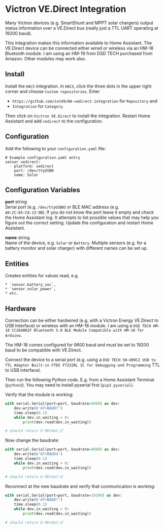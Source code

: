 # Victron VE.Direct Integration

Many Victron devices (e.g. SmartShunt and MPPT solar chargers) output status information over a VE.Direct bus (really just a TTL UART operating at 19200 baud).

This integration makes this information available to Home Assistant. The VE.Direct device can be connected either wired or wireless via an HM-18 Bluetooth module. I am using an HM-19 from DSD TECH purchased from Amazon. Other modules may work also.

## Install

Install the `HACS` integration. In `HACS`, click the three dots in the upper right corner and choose `Custom repositories`. Enter 

* `https://github.com/iot49/HA-vedirect-integration` for `Repository` and
* `Integration` for `Category`.

Then click on `Victron VE.Direct` to install the integration. Restart Home Assistant and add `vedirect` to the configuration.

## Configuration

Add the following to your `configuration.yaml` file:

```
# Example configuration.yaml entry
sensor vedirect:
  - platform: vedirect
    port: /dev/ttyUSB0
    name: Solar
```

## Configuration Variables

**port** string <br />
Serial port (e.g. `/dev/ttyUSB0`) or BLE MAC address (e.g. `A0:2C:65:CA:13:9B`). If you do not know the port leave it empty and check the Home Assistant log. It attempts to list possible values that may help you figure out the correct setting. Update the configuration and restart Home Assistant. 

**name** string <br />
Name of the device, e.g. `Solar` or `Battery`. Multiple sensors (e.g. for a battery monitor and solar charger) with different names can be set up.

## Entities

Creates entities for values read, e.g.

    * `sensor.battery_soc`, 
    * `sensor.solar_power`,
    * etc.

## Hardware

Connection can be either hardwired (e.g. with a Victron Energy VE.Direct to USB Interface) or wireless with an HM-18 module. I am using a `DSD TECH HM-18 CC2640R2F Bluetooth 5.0 BLE Module Compatible with HM-10 for Arduino`.

The HM-18 comes configured for 9600 baud and must be set to 19200 baud to be compatible with VE.Direct.

Connect the device to a serial port (e.g. using a `DSD TECH SH-U09C2 USB to TTL Adapter Built-in FTDI FT232RL IC for Debugging and Programming` TTL to USB interface).

Then run the following Python code. E.g. from a Home Assistant Terminal (`python3`). You may need to install pyserial first (`pip3 pyserial`).

Verify that the module is working:

```python
with serial.Serial(port=port, baudrate=9600) as dev:
    dev.write(b'AT+BAUD?')
    time.sleep(0.1)
    while dev.in_waiting > 0:
        print(dev.read(dev.in_waiting))

# should return b'OK+Get:3'
```

Now change the baudrate:

```python
with serial.Serial(port=port, baudrate=9600) as dev:
    dev.write(b'AT+BAUD4')
    time.sleep(0.1)
    while dev.in_waiting > 0:
        print(dev.read(dev.in_waiting))

# should return b'OK+Set:4'
```

Reconnect at the new baudrate and verify that communication is working:

```python
with serial.Serial(port=port, baudrate=19200) as dev:
    dev.write(b'AT+BAUD?')
    time.sleep(0.1)
    while dev.in_waiting > 0:
        print(dev.read(dev.in_waiting))

# should return b'OK+Get:4'
```
